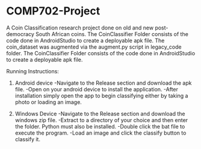 # COMP702-Project

A Coin Classification research project done on old and new post-democracy South African coins. The CoinClassifier Folder consists of the code done in AndroidStudio to create a deployable apk file. The coin_dataset was augmented via the augment.py script in legacy_code folder. The CoinClassifier Folder consists of the code done in AndroidStudio to create a deployable apk file.

Running Instructions:

1. Android device
-Navigate to the Release section and download the apk file. 
-Open on your android device to install the application. 
-After installation simply open the app to begin classifying either by taking a photo or loading an image.

2. Windows Device
-Navigate to the Release section and download the windows zip file. 
-Extract to a directory of your choice and then enter the folder. Python must also be installed.
-Double click the bat file to execute the program. 
-Load an image and click the classify button to classify it.
